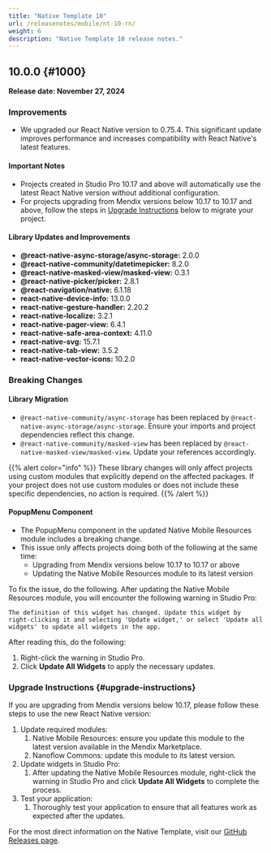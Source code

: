 ```yaml
---
title: "Native Template 10"
url: /releasenotes/mobile/nt-10-rn/
weight: 6
description: "Native Template 10 release notes."
---
```


## 10.0.0 {#1000}

**Release date: November 27, 2024**

### Improvements

* We upgraded our React Native version to 0.75.4. This significant update improves performance and increases compatibility with React Native's latest features.

#### Important Notes

* Projects created in Studio Pro 10.17 and above will automatically use the latest React Native version without additional configuration.
* For projects upgrading from Mendix versions below 10.17 to 10.17 and above, follow the steps in [Upgrade Instructions](#upgrade-instructions) below to migrate your project.

#### Library Updates and Improvements

- **@react-native-async-storage/async-storage:** 2.0.0  
- **@react-native-community/datetimepicker:** 8.2.0  
- **@react-native-masked-view/masked-view:** 0.3.1  
- **@react-native-picker/picker:** 2.8.1  
- **@react-navigation/native:** 6.1.18  
- **react-native-device-info:** 13.0.0  
- **react-native-gesture-handler:** 2.20.2  
- **react-native-localize:** 3.2.1  
- **react-native-pager-view:** 6.4.1  
- **react-native-safe-area-context:** 4.11.0  
- **react-native-svg:** 15.7.1  
- **react-native-tab-view:** 3.5.2  
- **react-native-vector-icons:** 10.2.0  

### Breaking Changes

#### Library Migration

* `@react-native-community/async-storage` has been replaced by `@react-native-async-storage/async-storage`. Ensure your imports and project dependencies reflect this change.
* `@react-native-community/masked-view` has been replaced by `@react-native-masked-view/masked-view`. Update your references accordingly.

{{% alert color="info" %}}
These library changes will only affect projects using custom modules that explicitly depend on the affected packages. If your project does not use custom modules or does not include these specific dependencies, no action is required.
{{% /alert %}}

#### PopupMenu Component

* The PopupMenu component in the updated Native Mobile Resources module includes a breaking change.
* This issue only affects projects doing both of the following at the same time:
    * Upgrading from Mendix versions below 10.17 to 10.17 or above
    * Updating the Native Mobile Resources module to its latest version

To fix the issue, do the following. After updating the Native Mobile Resources module, you will encounter the following warning in Studio Pro:

`The definition of this widget has changed. Update this widget by right-clicking it and selecting 'Update widget,' or select 'Update all widgets' to update all widgets in the app.`

After reading this, do the following:

1. Right-click the warning in Studio Pro.
1. Click **Update All Widgets** to apply the necessary updates.

### Upgrade Instructions {#upgrade-instructions}

If you are upgrading from Mendix versions below 10.17, please follow these steps to use the new React Native version:

1. Update required modules:
    1. Native Mobile Resources: ensure you update this module to the latest version available in the Mendix Marketplace.
    1. Nanoflow Commons: update this module to its latest version.
1. Update widgets in Studio Pro:
    1. After updating the Native Mobile Resources module, right-click the warning in Studio Pro and click **Update All Widgets** to complete the process.
1. Test your application:
    1. Thoroughly test your application to ensure that all features work as expected after the updates.

For the most direct information on the Native Template, visit our [GitHub Releases page](https://github.com/mendix/native-template/releases/tag/v10.0.0).
